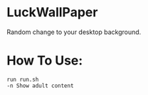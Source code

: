 # LuckWallPaper
Random change to your desktop background.
# How To Use:
    run run.sh
    -n Show adult content
